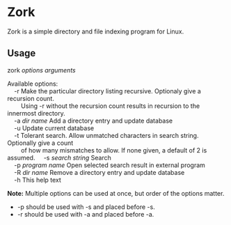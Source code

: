 Zork
====

Zork is a simple directory and file indexing program for Linux.

Usage
---------
zork *options* *arguments*  

Available options:  
&nbsp;&nbsp;&nbsp;&nbsp;-r Make the particular directory listing recursive. Optionaly give a recursion count.  
&nbsp;&nbsp;&nbsp;&nbsp;&nbsp;&nbsp;&nbsp;&nbsp;Using -r without the recursion count results in recursion to the innermost directory.  
&nbsp;&nbsp;&nbsp;&nbsp;-a *dir name* Add a directory entry and update database  
&nbsp;&nbsp;&nbsp;&nbsp;-u Update current database  
&nbsp;&nbsp;&nbsp;&nbsp;-t Tolerant search. Allow unmatched characters in search string. Optionally give a count  
&nbsp;&nbsp;&nbsp;&nbsp;&nbsp;&nbsp;&nbsp;&nbsp;of how many mismatches to allow. If none given, a default of 2 is assumed.
&nbsp;&nbsp;&nbsp;&nbsp;-s *search string* Search  
&nbsp;&nbsp;&nbsp;&nbsp;-p *program name* Open selected search result in external program  
&nbsp;&nbsp;&nbsp;&nbsp;-R *dir name* Remove a directory entry and update database  
&nbsp;&nbsp;&nbsp;&nbsp;-h This help text  

<b>Note:</b> Multiple options can be used at once, but order of the options matter.
* -p should be used with -s and placed before -s.  
* -r should be used with -a and placed before -a.

